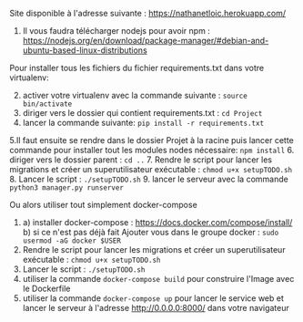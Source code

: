 Site disponible à l'adresse suivante : https://nathanetloic.herokuapp.com/

1. Il vous faudra télécharger nodejs pour avoir npm : 
https://nodejs.org/en/download/package-manager/#debian-and-ubuntu-based-linux-distributions

Pour installer tous les fichiers du fichier requirements.txt dans votre virtualenv:

2. activer votre virtualenv avec la commande suivante : ```source bin/activate```
3. diriger vers le dossier qui contient requirements.txt : ```cd Project```
4. lancer la commande suivante: ```pip install -r requirements.txt```

5.Il faut ensuite se rendre dans le dossier Projet à la racine puis lancer cette commande pour installer tout les modules nodes nécessaire: ```npm install```
6. diriger vers le dossier parent : ```cd ..```
7. Rendre le script pour lancer les migrations et créer un superutilisateur exécutable : ```chmod u+x setupTODO.sh```
8. Lancer le script : ```./setupTODO.sh```
9. lancer le serveur avec la commande ```python3 manager.py runserver```

Ou alors utiliser tout simplement docker-compose

1. a) installer docker-compose : https://docs.docker.com/compose/install/ 
   b) si ce n'est pas déjà fait Ajouter vous dans le groupe docker : ```sudo usermod -aG docker $USER```
2. Rendre le script pour lancer les migrations et créer un superutilisateur exécutable : ```chmod u+x setupTODO.sh```
3. Lancer le script : ```./setupTODO.sh```
4. utiliser la commande ```docker-compose build``` pour construire l'Image avec le Dockerfile
5. utiliser la commande ```docker-compose up``` pour lancer le service web et lancer le serveur à l'adresse http://0.0.0.0:8000/ dans votre navigateur
